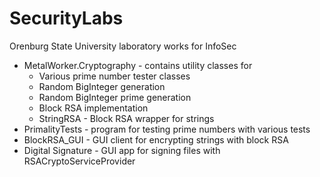 # SecurityLabs
Orenburg State University laboratory works for InfoSec
* MetalWorker.Cryptography - contains utility classes for
  * Various prime number tester classes
  * Random BigInteger generation
  * Random BigInteger prime generation
  * Block RSA implementation
  * StringRSA - Block RSA wrapper for strings
* PrimalityTests - program for testing prime numbers with various tests
* BlockRSA_GUI - GUI client for encrypting strings with block RSA
* Digital Signature - GUI app for signing files with RSACryptoServiceProvider
